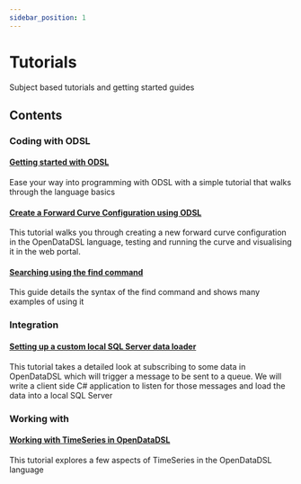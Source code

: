 ```yaml
---
sidebar_position: 1
---
```


Tutorials
=========

Subject based tutorials and getting started guides

## Contents

### Coding with ODSL

#### [Getting started with ODSL](Getting-started-with-ODSL)
Ease your way into programming with ODSL with a simple tutorial that walks through the language basics

#### [Create a Forward Curve Configuration using ODSL](Create-a-Forward-Curve-Configuration-using-ODSL)
This tutorial walks you through creating a new forward curve configuration in the OpenDataDSL language, testing and running the curve and visualising it in the web portal.

#### [Searching using the find command](Searching-using-the-find-command)
This guide details the syntax of the find command and shows many examples of using it

### Integration

#### [Setting up a custom local SQL Server data loader](Setting-up-a-custom-local-SQL-Server-data-loader)
This tutorial takes a detailed look at subscribing to some data in OpenDataDSL which will trigger a message to be sent to a queue. We will write a client side C# application to listen for those messages and load the data into a local SQL Server

### Working with

#### [Working with TimeSeries in OpenDataDSL](Working-with-TimeSeries-in-OpenDataDSL_338395300.html)
This tutorial explores a few aspects of TimeSeries in the OpenDataDSL language


